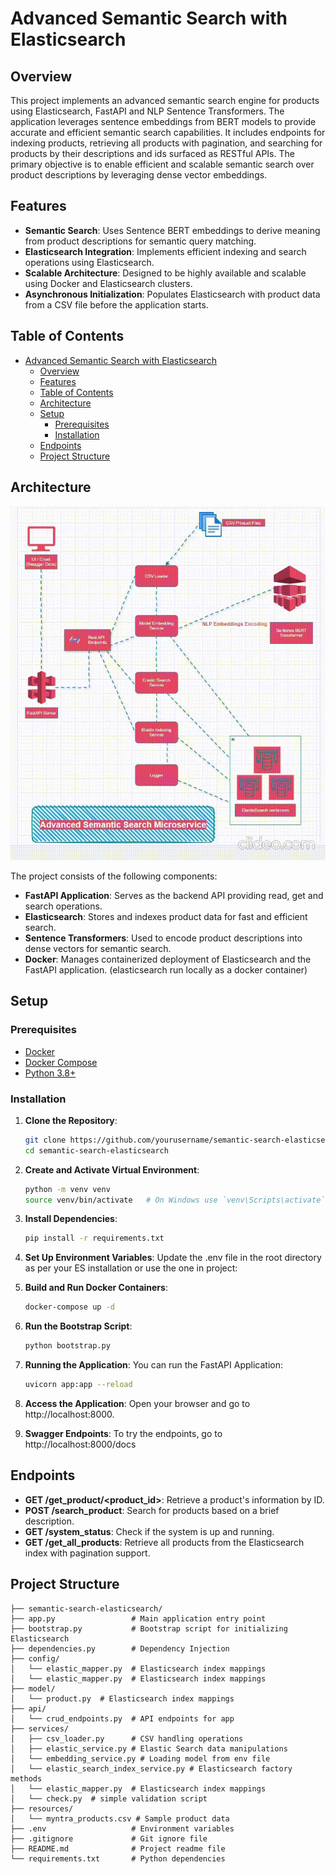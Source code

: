 # Advanced Semantic Search with Elasticsearch

## Overview

This project implements an advanced semantic search engine for products using Elasticsearch, FastAPI and NLP Sentence Transformers. The application leverages sentence embeddings from BERT models to provide accurate and efficient semantic search capabilities. It includes endpoints for indexing products, retrieving all products with pagination, and searching for products by their descriptions and ids surfaced as RESTful APIs. The primary objective is to enable efficient and scalable semantic search over product descriptions by leveraging dense vector embeddings.

## Features

- **Semantic Search**: Uses Sentence BERT embeddings to derive meaning from product descriptions for semantic query matching.
- **Elasticsearch Integration**: Implements efficient indexing and search operations using Elasticsearch.
- **Scalable Architecture**: Designed to be highly available and scalable using Docker and Elasticsearch clusters.
- **Asynchronous Initialization**: Populates Elasticsearch with product data from a CSV file before the application starts.

## Table of Contents

- [Advanced Semantic Search with Elasticsearch](#advanced-semantic-search-with-elasticsearch)
  - [Overview](#overview)
  - [Features](#features)
  - [Table of Contents](#table-of-contents)
  - [Architecture](#architecture)
  - [Setup](#setup)
    - [Prerequisites](#prerequisites)
    - [Installation](#installation)
  - [Endpoints](#endpoints)
  - [Project Structure](#project-structure)

## Architecture
![](diagrams/architecture.gif)

The project consists of the following components:

- **FastAPI Application**: Serves as the backend API providing read, get and search operations.
- **Elasticsearch**: Stores and indexes product data for fast and efficient search.
- **Sentence Transformers**: Used to encode product descriptions into dense vectors for semantic search.
- **Docker**: Manages containerized deployment of Elasticsearch and the FastAPI application. (elasticsearch run locally as a docker container)

## Setup

### Prerequisites

- [Docker](https://www.docker.com/)
- [Docker Compose](https://docs.docker.com/compose/)
- [Python 3.8+](https://www.python.org/)

### Installation

1. **Clone the Repository**:
   ```sh
   git clone https://github.com/yourusername/semantic-search-elasticsearch.git
   cd semantic-search-elasticsearch

2. **Create and Activate Virtual Environment**:

    ```sh
    python -m venv venv
    source venv/bin/activate   # On Windows use `venv\Scripts\activate`

3. **Install Dependencies**:

    ```sh
    pip install -r requirements.txt
4. **Set Up Environment Variables**:
    Update the .env file in the root directory as per your ES installation or use the one in project:

5. **Build and Run Docker Containers**:
    ```sh
    docker-compose up -d

6. **Run the Bootstrap Script**:
    ```sh
    python bootstrap.py

7. **Running the Application**:
    You can run the FastAPI Application:
    ```sh
    uvicorn app:app --reload

8. **Access the Application**:
    Open your browser and go to http://localhost:8000.

9. **Swagger Endpoints**:
    To try the endpoints, go to http://localhost:8000/docs
    

## Endpoints
- **GET /get_product/<product_id>**: Retrieve a product's information by ID.
- **POST /search_product**: Search for products based on a brief description.
- **GET /system_status**: Check if the system is up and running.
- **GET /get_all_products**: Retrieve all products from the Elasticsearch index with pagination support.

## Project Structure

    ├── semantic-search-elasticsearch/
    ├── app.py                 # Main application entry point
    ├── bootstrap.py           # Bootstrap script for initializing Elasticsearch
    ├── dependencies.py        # Dependency Injection
    ├── config/
    │   └── elastic_mapper.py  # Elasticsearch index mappings
    │   └── elastic_mapper.py  # Elasticsearch index mappings
    ├── model/
    │   └── product.py  # Elasticsearch index mappings
    ├── api/
    │   └── crud_endpoints.py  # API endpoints for app
    ├── services/
    │   ├── csv_loader.py      # CSV handling operations
    │   ├── elastic_service.py # Elastic Search data manipulations
    │   └── embedding_service.py # Loading model from env file
    │   └── elastic_search_index_service.py # Elasticsearch factory methods 
    │   └── elastic_mapper.py  # Elasticsearch index mappings
    │   └── check.py  # simple validation script
    ├── resources/
    │   └── myntra_products.csv # Sample product data
    ├── .env                   # Environment variables
    ├── .gitignore             # Git ignore file
    ├── README.md              # Project readme file
    └── requirements.txt       # Python dependencies


